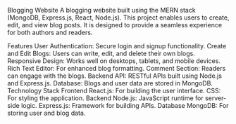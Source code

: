 Blogging Website
A blogging website built using the MERN stack (MongoDB, Express.js, React, Node.js). This project enables users to create, edit, and view blog posts. It is designed to provide a seamless experience for both authors and readers.

Features
User Authentication: Secure login and signup functionality.
Create and Edit Blogs: Users can write, edit, and delete their own blogs.
Responsive Design: Works well on desktops, tablets, and mobile devices.
Rich Text Editor: For enhanced blog formatting.
Comment Section: Readers can engage with the blogs.
Backend API: RESTful APIs built using Node.js and Express.js.
Database: Blogs and user data are stored in MongoDB.
Technology Stack
Frontend
React.js: For building the user interface.
CSS: For styling the application.
Backend
Node.js: JavaScript runtime for server-side logic.
Express.js: Framework for building APIs.
Database
MongoDB: For storing user and blog data.

